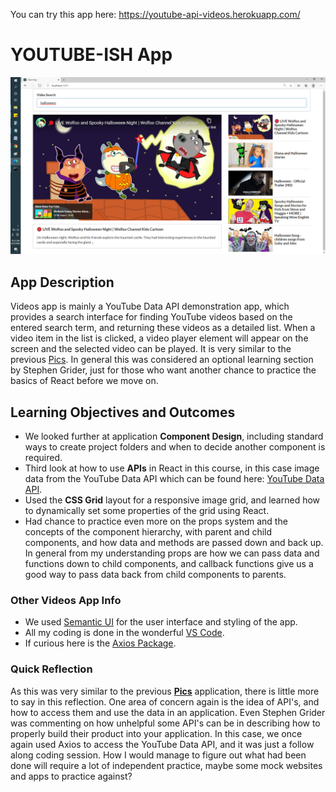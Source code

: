 You can try this app here: https://youtube-api-videos.herokuapp.com/

# YOUTUBE-ISH App

![alt youtube-ish](https://github.com/taroserigano/Moden-React-with-Redux/blob/master/Pictures/videos.png)

## App Description
Videos app is mainly a YouTube Data API demonstration app, which provides a search interface for finding YouTube videos based on the entered search term, and returning these videos as a detailed list. When a video item in the list is clicked, a video player element will appear on the screen and the selected video can be played. It is very similar to the previous [Pics](https://github.com/chadwyck242/pics). In general this was considered an optional learning section by Stephen Grider, just for those who want another chance to practice the basics of React before we move on.

## Learning Objectives and Outcomes
* We looked further at application **Component Design**, including standard ways to create project folders and when to decide another component is required.
* Third look at how to use **APIs** in React in this course, in this case image data from the YouTube Data API which can be found here: [YouTube Data API](https://developers.google.com/youtube/v3/getting-started).
* Used the **CSS Grid** layout for a responsive image grid, and learned how to dynamically set some properties of the grid using React.
* Had chance to practice even more on the props system and the concepts of the component hierarchy, with parent and child components, and how data and methods are passed down and back up. In general from my understanding props are how we can pass data and functions down to child components, and callback functions give us a good way to pass data back from child components to parents. 

### Other Videos App Info
- We used [Semantic UI](https://semantic-ui.com/) for the user interface and styling of the app.
- All my coding is done in the wonderful [VS Code](https://code.visualstudio.com/).
- If curious here is the [Axios Package](https://www.npmjs.com/package/axios).

### Quick Reflection
As this was very similar to the previous **[Pics](https://github.com/chadwyck242/pics)** application, there is little more to say in this reflection. One area of concern again is the idea of API's, and how to access them and use the data in an application. Even Stephen Grider was commenting on how unhelpful some API's can be in describing how to properly build their product into your application. In this case, we once again used Axios to access the YouTube Data API, and it was just a follow along coding session. How I would manage to figure out what had been done will require a lot of independent practice, maybe some mock websites and apps to practice against?
